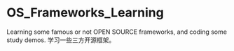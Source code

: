 # OS_Frameworks_Learning
Learning some famous or not OPEN SOURCE frameworks, and coding some study demos.
学习一些三方开源框架。
